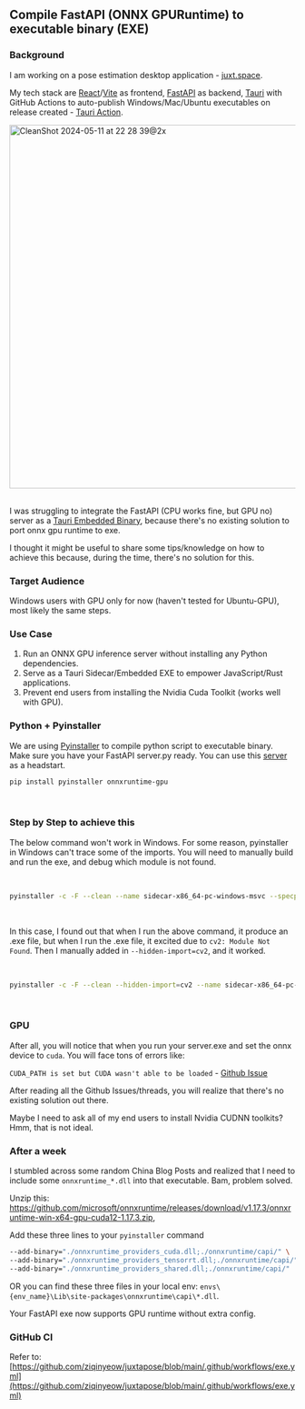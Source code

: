 ## Compile FastAPI (ONNX GPURuntime) to executable binary (EXE)

### Background

I am working on a pose estimation desktop application - [juxt.space](https://github.com/ziqinyeow/juxt.space). 

My tech stack are [React](https://react.dev/)/[Vite](https://vitejs.dev/) as frontend, [FastAPI](https://fastapi.tiangolo.com/) as backend, [Tauri](https://tauri.app/) with GitHub Actions to auto-publish Windows/Mac/Ubuntu executables on release created - [Tauri Action](https://github.com/tauri-apps/tauri-action).

<img width="639" alt="CleanShot 2024-05-11 at 22 28 39@2x" src="https://github.com/ziqinyeow/fastapi-onnx-gpu-exe/assets/74515561/5e0ec5aa-ac42-43e6-bfc7-445b10ba8730">

\
I was struggling to integrate the FastAPI (CPU works fine, but GPU no) server as a [Tauri Embedded Binary](https://tauri.app/v1/guides/building/sidecar/), because there's no existing solution to port onnx gpu runtime to exe.

I thought it might be useful to share some tips/knowledge on how to achieve this because, during the time, there's no solution for this.

### Target Audience

Windows users with GPU only for now (haven't tested for Ubuntu-GPU), most likely the same steps.

### Use Case

1. Run an ONNX GPU inference server without installing any Python dependencies.
2. Serve as a Tauri Sidecar/Embedded EXE to empower JavaScript/Rust applications.
3. Prevent end users from installing the Nvidia Cuda Toolkit (works well with GPU).

### Python + Pyinstaller

We are using [Pyinstaller](https://pyinstaller.org/en/stable/) to compile python script to executable binary. Make sure you have your FastAPI server.py ready. You can use this [server](https://github.com/ziqinyeow/juxtapose/blob/main/examples/fastapi-pyinstaller/) as a headstart.

```bash
pip install pyinstaller onnxruntime-gpu
```

<br />


### Step by Step to achieve this

The below command won't work in Windows. For some reason, pyinstaller in Windows can't trace some of the imports. You will need to manually build and run the exe, and debug which module is not found. 

<br />


```bash
pyinstaller -c -F --clean --name sidecar-x86_64-pc-windows-msvc --specpath dist --distpath dist server.py
```

<br />

In this case, I found out that when I run the above command, it produce an .exe file, but when I run the .exe file, it excited due to `cv2: Module Not Found`. 
Then I manually added in `--hidden-import=cv2`, and it worked.

<br />

```bash
pyinstaller -c -F --clean --hidden-import=cv2 --name sidecar-x86_64-pc-windows-msvc --specpath dist --distpath dist server.py
```

<br />


### GPU

After all, you will notice that when you run your server.exe and set the onnx device to `cuda`. You will face tons of errors like:

`CUDA_PATH is set but CUDA wasn't able to be loaded` - [Github Issue](https://github.com/microsoft/onnxruntime/issues/13576)

After reading all the Github Issues/threads, you will realize that there's no existing solution out there.

Maybe I need to ask all of my end users to install Nvidia CUDNN toolkits? Hmm, that is not ideal.

### After a week

I stumbled across some random China Blog Posts and realized that I need to include some `onnxruntime_*.dll` into that executable. Bam, problem solved.

Unzip this: https://github.com/microsoft/onnxruntime/releases/download/v1.17.3/onnxruntime-win-x64-gpu-cuda12-1.17.3.zip,

Add these three lines to your `pyinstaller` command

```bash
--add-binary="./onnxruntime_providers_cuda.dll;./onnxruntime/capi/" \
--add-binary="./onnxruntime_providers_tensorrt.dll;./onnxruntime/capi/" \
--add-binary="./onnxruntime_providers_shared.dll;./onnxruntime/capi/"
```

OR you can find these three files in your local env: `envs\{env_name}\Lib\site-packages\onnxruntime\capi\*.dll`.

Your FastAPI exe now supports GPU runtime without extra config.

### GitHub CI

Refer to: [https://github.com/ziqinyeow/juxtapose/blob/main/.github/workflows/exe.yml](https://github.com/ziqinyeow/juxtapose/blob/main/.github/workflows/exe.yml)



